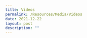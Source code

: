 ```yaml
---
title: Videos
permalink: /Resources/Media/Videos
date: 2021-12-22
layout: post
description: ""
---
```



